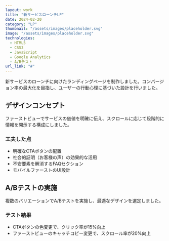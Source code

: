 ```yaml
---
layout: work
title: "新サービスローンチLP"
date: 2024-02-20
category: "LP"
thumbnail: "/assets/images/placeholder.svg"
image: "/assets/images/placeholder.svg"
technologies:
  - HTML5
  - CSS3
  - JavaScript
  - Google Analytics
  - A/Bテスト
url_link: "#"
---
```


新サービスのローンチに向けたランディングページを制作しました。コンバージョン率の最大化を目指し、ユーザーの行動心理に基づいた設計を行いました。

## デザインコンセプト

ファーストビューでサービスの価値を明確に伝え、スクロールに応じて段階的に情報を開示する構成にしました。

### 工夫した点

- 明確なCTAボタンの配置
- 社会的証明（お客様の声）の効果的な活用
- 不安要素を解消するFAQセクション
- モバイルファーストのUI設計

## A/Bテストの実施

複数のバリエーションでA/Bテストを実施し、最適なデザインを選定しました。

### テスト結果

- CTAボタンの色変更で、クリック率が15%向上
- ファーストビューのキャッチコピー変更で、スクロール率が20%向上